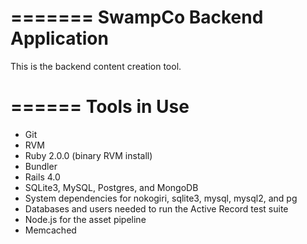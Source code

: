 =======
SwampCo Backend Application
=======

This is the backend content creation tool.

======
Tools in Use
======

* Git
* RVM
* Ruby 2.0.0 (binary RVM install)
* Bundler
* Rails 4.0
* SQLite3, MySQL, Postgres, and MongoDB
* System dependencies for nokogiri, sqlite3, mysql, mysql2, and pg
* Databases and users needed to run the Active Record test suite
* Node.js for the asset pipeline
* Memcached
